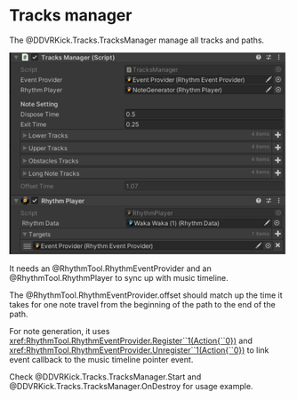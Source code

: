 # Tracks manager

The @DDVRKick.Tracks.TracksManager manage all tracks and paths.

![track-manager](../resources/note-generator.png)

It needs an @RhythmTool.RhythmEventProvider and an @RhythmTool.RhythmPlayer to sync up with music timeline.

The @RhythmTool.RhythmEventProvider.offset should match up the time it takes for one note travel from the beginning of the path to the end of the path.

For note generation, it uses <xref:RhythmTool.RhythmEventProvider.Register``1(Action{``0})> and <xref:RhythmTool.RhythmEventProvider.Unregister``1(Action{``0})> to link event callback to the music timeline pointer event.

Check @DDVRKick.Tracks.TracksManager.Start and @DDVRKick.Tracks.TracksManager.OnDestroy for usage example.